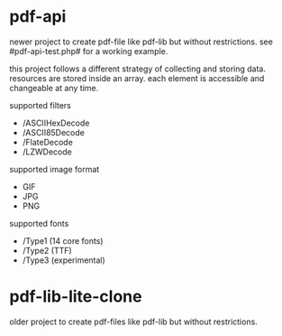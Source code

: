 # pdf-api

newer project to create pdf-file like pdf-lib but without restrictions.
see #pdf-api-test.php# for a working example.

this project follows a different strategy of collecting and storing data.
resources are stored inside an array.
each element is accessible and changeable at any time.

supported filters
* /ASCIIHexDecode
* /ASCII85Decode
* /FlateDecode
* /LZWDecode

supported image format
* GIF
* JPG
* PNG

supported fonts
* /Type1 (14 core fonts)
* /Type2 (TTF)
* /Type3 (experimental)

# pdf-lib-lite-clone

older project to create pdf-files like pdf-lib but without restrictions.
